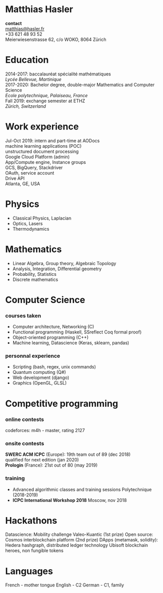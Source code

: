 # Matthias Hasler
**contact**  
matthias@hasler.fr  
+33 621 48 93 52  
Meierwiesenstrasse 62, c/o WOKO, 8064 Zürich

# Education
2014-2017: baccalauréat spécialité mathématiques  
_Lycée Bellevue, Martinique_  
2017-2020: Bachelor degree, double-major Mathematics and Computer Science  
_Ecole polytechnique, Palaiseau, France_  
Fall 2019: exchange semester at ETHZ  
_Zürich, Switzerland_  

# Work experience
Jul-Oct 2019: intern and part-time at AODocs  
    machine learning applications (POC)  
    unstructured document processing  
    Google Cloud Platform (admin)  
        App/Compute engine, Instance groups  
        GCS, BigQuery, Stackdriver  
        OAuth, service account  
    Drive API  
    Atlanta, GE, USA  

# Physics
- Classical Physics, Laplacian
- Optics, Lasers
- Thermodynamics

# Mathematics
- Linear Algebra, Group theory, Algebraic Topology
- Analysis, Integration, Differential geometry
- Probability, Statistics
- Discrete mathematics

# Computer Science
### courses taken
- Computer architecture, Networking (C)
- Functional programming (Haskell, SSreflect Coq formal proof)
- Object-oriented programming (C++)
- Machine learning, Datascience (Keras, sklearn, pandas)
### personnal experience
- Scripting (bash, regex, unix commands)
- Quantum computing (Q#)
- Web development (django)
- Graphics (OpenGL, GLSL)

# Competitive programming
### online contests
codeforces: m4h - master, rating 2127
### onsite contests
**SWERC ACM ICPC** (Europe):
    19th team out of 89 (dec 2018)  
    qualified for next edition (jan 2020)  
**Prologin** (France):
    21st out of 80 (may 2019)
### training
- Advanced algorithmic classes and training sessions
    Polytechnique (2018-2019)
- **ICPC International Workshop 2018**
    Moscow, nov 2018

# Hackathons
Datascience: Mobility challenge Valeo-Kuantic (1st prize)
Open source: Cosmos interblockchain platform (2nd prize)
DApps (metamask, solidity):
  Hedera hashgraph, distributed ledger technology
  Ubisoft blockchain heroes, non fungible tokens

# Languages
French  - mother tongue
English - C2
German  - C1, family

